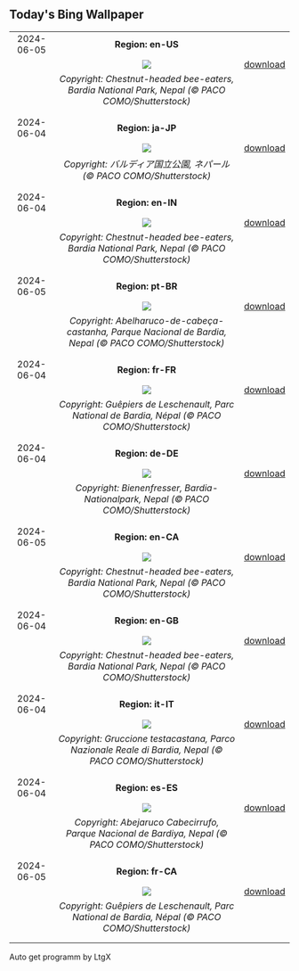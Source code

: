 ## Today's Bing Wallpaper
|      |      |      |
| :----: | :----: | :----: |
|2024-06-05|**Region: en-US**||
||![](https://www.bing.com/th?id=OHR.ChestnutBeeEater_EN-US6538566329_UHD.jpg&pid=hp&w=1152&h=648&rs=1&c=4)| [download](https://www.bing.com/th?id=OHR.ChestnutBeeEater_EN-US6538566329_UHD.jpg)|
||*Copyright: Chestnut-headed bee-eaters, Bardia National Park, Nepal (© PACO COMO/Shutterstock)*
||
|||
|2024-06-04|**Region: ja-JP**||
||![](https://www.bing.com/th?id=OHR.ChestnutBeeEater_JA-JP3019275557_UHD.jpg&pid=hp&w=1152&h=648&rs=1&c=4)| [download](https://www.bing.com/th?id=OHR.ChestnutBeeEater_JA-JP3019275557_UHD.jpg)|
||*Copyright: バルディア国立公園, ネパール (© PACO COMO/Shutterstock)*
||
|||
|2024-06-04|**Region: en-IN**||
||![](https://www.bing.com/th?id=OHR.ChestnutBeeEater_EN-IN6283551210_UHD.jpg&pid=hp&w=1152&h=648&rs=1&c=4)| [download](https://www.bing.com/th?id=OHR.ChestnutBeeEater_EN-IN6283551210_UHD.jpg)|
||*Copyright: Chestnut-headed bee-eaters, Bardia National Park, Nepal (© PACO COMO/Shutterstock)*
||
|||
|2024-06-05|**Region: pt-BR**||
||![](https://www.bing.com/th?id=OHR.ChestnutBeeEater_PT-BR6524596779_UHD.jpg&pid=hp&w=1152&h=648&rs=1&c=4)| [download](https://www.bing.com/th?id=OHR.ChestnutBeeEater_PT-BR6524596779_UHD.jpg)|
||*Copyright: Abelharuco-de-cabeça-castanha, Parque Nacional de Bardia, Nepal (© PACO COMO/Shutterstock)*
||
|||
|2024-06-04|**Region: fr-FR**||
||![](https://www.bing.com/th?id=OHR.ChestnutBeeEater_FR-FR2288715924_UHD.jpg&pid=hp&w=1152&h=648&rs=1&c=4)| [download](https://www.bing.com/th?id=OHR.ChestnutBeeEater_FR-FR2288715924_UHD.jpg)|
||*Copyright: Guêpiers de Leschenault, Parc National de Bardia, Népal (© PACO COMO/Shutterstock)*
||
|||
|2024-06-04|**Region: de-DE**||
||![](https://www.bing.com/th?id=OHR.ChestnutBeeEater_DE-DE7400779777_UHD.jpg&pid=hp&w=1152&h=648&rs=1&c=4)| [download](https://www.bing.com/th?id=OHR.ChestnutBeeEater_DE-DE7400779777_UHD.jpg)|
||*Copyright: Bienenfresser, Bardia-Nationalpark, Nepal (© PACO COMO/Shutterstock)*
||
|||
|2024-06-05|**Region: en-CA**||
||![](https://www.bing.com/th?id=OHR.ChestnutBeeEater_EN-CA4730115773_UHD.jpg&pid=hp&w=1152&h=648&rs=1&c=4)| [download](https://www.bing.com/th?id=OHR.ChestnutBeeEater_EN-CA4730115773_UHD.jpg)|
||*Copyright: Chestnut-headed bee-eaters, Bardia National Park, Nepal (© PACO COMO/Shutterstock)*
||
|||
|2024-06-04|**Region: en-GB**||
||![](https://www.bing.com/th?id=OHR.ChestnutBeeEater_EN-GB4849522533_UHD.jpg&pid=hp&w=1152&h=648&rs=1&c=4)| [download](https://www.bing.com/th?id=OHR.ChestnutBeeEater_EN-GB4849522533_UHD.jpg)|
||*Copyright: Chestnut-headed bee-eaters, Bardia National Park, Nepal (© PACO COMO/Shutterstock)*
||
|||
|2024-06-04|**Region: it-IT**||
||![](https://www.bing.com/th?id=OHR.ChestnutBeeEater_IT-IT3152555866_UHD.jpg&pid=hp&w=1152&h=648&rs=1&c=4)| [download](https://www.bing.com/th?id=OHR.ChestnutBeeEater_IT-IT3152555866_UHD.jpg)|
||*Copyright: Gruccione testacastana, Parco Nazionale Reale di Bardia, Nepal (© PACO COMO/Shutterstock)*
||
|||
|2024-06-04|**Region: es-ES**||
||![](https://www.bing.com/th?id=OHR.ChestnutBeeEater_ES-ES4472834413_UHD.jpg&pid=hp&w=1152&h=648&rs=1&c=4)| [download](https://www.bing.com/th?id=OHR.ChestnutBeeEater_ES-ES4472834413_UHD.jpg)|
||*Copyright: Abejaruco Cabecirrufo, Parque Nacional de Bardiya, Nepal (© PACO COMO/Shutterstock)*
||
|||
|2024-06-05|**Region: fr-CA**||
||![](https://www.bing.com/th?id=OHR.ChestnutBeeEater_FR-CA1993337218_UHD.jpg&pid=hp&w=1152&h=648&rs=1&c=4)| [download](https://www.bing.com/th?id=OHR.ChestnutBeeEater_FR-CA1993337218_UHD.jpg)|
||*Copyright: Guêpiers de Leschenault, Parc National de Bardia, Népal (© PACO COMO/Shutterstock)*
||
|||

Auto get programm by LtgX
